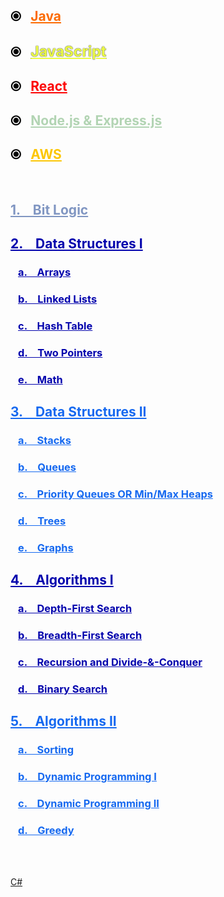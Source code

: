 
</style>
<h2 style="color:#000000">&#10687; &ensp;<a href="Java" style="color:#fc6b03">Java</a></h2>
<h2 style="color:#000000">&#10687; &ensp;<a href="JavaScript" class="js" style="color:#ebfa46; text-shadow: 0px 0px 1.5px #000000; 	
font-size: 1.1em">JavaScript</a></h2>
<h2 style="color:#000000">&#10687; &ensp;<a href="React" style="color:#fc0303">React</a></h2>
<h2 style="color:#000000">&#10687; &ensp;<a href="Node.js" style="color:#b2d4b3">Node.js & Express.js</a></h2>
<h2 style="color:#000000">&#10687; &ensp;<a href="AWS" class="aws" style="color:#fcc603">AWS</a></h2>
<br>

<h2 style="color:#8096c2"><a href="Hardware_BitLogic/#bit-logic" style="color:#8096c2">1. &ensp; Bit Logic</a></h2>
<h2 style="color:#0303ad"><a href="DataStructures/#data-structures-i" style="color:#0303ad">2. &ensp; Data Structures I</a></h2>
<h3 style="color:#0303ad">&ensp; <a href="DataStructures/#arrays" style="color:#0303ad">a. &ensp; Arrays</a></h3>
<h3 style="color:#0303ad">&ensp; <a href="DataStructures/#linked-lists" style="color:#0303ad">b. &ensp; Linked Lists</a></h3>
<h3 style="color:#0303ad">&ensp; <a href="DataStructures/#hash-table" style="color:#0303ad">c. &ensp; Hash Table</a></h3>
<h3 style="color:#0303ad">&ensp; <a href="DataStructures/#two-pointers" style="color:#0303ad">d. &ensp; Two Pointers</a></h3>
<h3 style="color:#0303ad">&ensp; <a href="DataStructures/#math" style="color:#0303ad">e. &ensp; Math</a></h3>
<h2 style="color:#1669f0"><a href="DataStructures2/#data-structures-ii" style="color:#1669f0">3. &ensp; Data Structures II</a></h2>
<h3 style="color:#1669f0">&ensp; <a href="DataStructures2/#stacks" style="color:#1669f0">a. &ensp; Stacks</a></h3>
<h3 style="color:#1669f0">&ensp; <a href="DataStructures2/#queues" style="color:#1669f0">b. &ensp; Queues</a></h3>
<h3 style="color:#1669f0">&ensp; <a href="DataStructures2/#priority-queues-or-min-max-heaps" style="color:#1669f0">c. &ensp; Priority Queues OR Min/Max Heaps</a></h3>
<h3 style="color:#1669f0">&ensp; <a href="DataStructures2/#trees" style="color:#1669f0">d. &ensp; Trees</a></h3>
<h3 style="color:#1669f0">&ensp; <a href="DataStructures2/#graphs" style="color:#1669f0">e. &ensp; Graphs</a></h3>
<h2 style="color:#0303ad"><a href="Algorithms/#algorithms" style="color:#0303ad">4. &ensp; Algorithms I</a></h2>
<h3 style="color:#0303ad">&ensp; <a href="Algorithms/#depth-first-search" style="color:#0303ad">a. &ensp; Depth-First Search</a></h3>
<h3 style="color:#0303ad">&ensp; <a href="Algorithms/#breadth-first-search" style="color:#0303ad">b. &ensp; Breadth-First Search</a></h3>
<h3 style="color:#0303ad">&ensp; <a href="Algorithms/#recursion-and-divide-conquer" style="color:#0303ad">c. &ensp; Recursion and Divide-&-Conquer</a></h3>
<h3 style="color:#0303ad">&ensp; <a href="Algorithms/#binary-search" style="color:#0303ad">d. &ensp; Binary Search</a></h3>
<h2 style="color:#1669f0"><a href="Algorithms2/#algorithms-ii" style="color:#1669f0">5. &ensp; Algorithms II</a></h2>
<h3 style="color:#1669f0">&ensp; <a href="Algorithms2/#sorting" style="color:#1669f0">a. &ensp; Sorting</a></h3>
<h3 style="color:#1669f0">&ensp; <a href="Algorithms2/#dynamic-programming-i" style="color:#1669f0">b. &ensp; Dynamic Programming I</a></h3>
<h3 style="color:#1669f0">&ensp; <a href="Algorithms2/#dynamic-programming-ii" style="color:#1669f0">c. &ensp; Dynamic Programming II</a></h3>
<h3 style="color:#1669f0">&ensp; <a href="Algorithms2/#greedy" style="color:#1669f0">d. &ensp; Greedy</a></h3>

<br><br>


[C#](https://kannikakabilar.github.io/Kannika-Notas/C%23/)

<!--
# [Kannika DSA Checkpoint Notes](https://kannikakabilar.github.io/Kannika-Notas/)

[JavaScript](https://kannikakabilar.github.io/Kannika-Notas/JavaScript/)

[Hardware_BitLogic](https://kannikakabilar.github.io/Kannika-Notas/Hardware_BitLogic/)

[Data Structures](https://kannikakabilar.github.io/Kannika-Notas/DataStructures/)

[Data Structures 2](https://kannikakabilar.github.io/Kannika-Notas/DataStructures2/)

[Algorithms](https://kannikakabilar.github.io/Kannika-Notas/Algorithms/)

<h3 style="color:#000000">&ensp; ○<a href="Java" style="color:#fc6b03">&ensp; Java</a></h3>
-->













